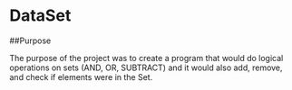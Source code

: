 # DataSet


##Purpose

The purpose of the project was to create a program that would do logical operations on sets (AND, OR, SUBTRACT) and it would also add, remove, and check if elements were in the Set.


